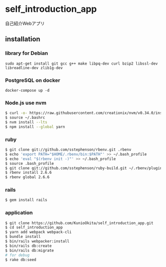 # self_introduction_app
自己紹介Webアプリ

## installation

### library for Debian

```
sudo apt-get install git gcc g++ make libpq-dev curl bzip2 libssl-dev libreadline-dev zlib1g-dev
```

### PostgreSQL on docker

```
docker-compose up -d
```

[How to use this image]:https://hub.docker.com/_/postgres

### Node.js use nvm

```bash
$ curl -o- https://raw.githubusercontent.com/creationix/nvm/v0.34.0/install.sh | bash
$ source ~/.bashrc 
$ nvm install --lts
$ npm install --global yarn
```

### ruby

```bash
$ git clone git://github.com/sstephenson/rbenv.git .rbenv
$ echo 'export PATH="$HOME/.rbenv/bin:$PATH"' >> ~/.bash_profile
$ echo 'eval "$(rbenv init -)"' >> ~/.bash_profile
$ source .bash_profile 
$ git clone git://github.com/sstephenson/ruby-build.git ~/.rbenv/plugins/ruby-build
$ rbenv install 2.6.6
$ rbenv global 2.6.6
```

### rails

```bash
$ gem install rails
```

### application

```bash
$ git clone https://github.com/KunioOkita/self_introduction_app.git
$ cd self_introduction_app
$ yarn add webpack webpack-cli
$ bundle install
$ bin/rails webpacker:install
$ bin/rails db:create
$ bin/rails db:migrate
# for debug
$ rake db:seed
```
